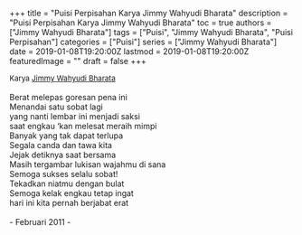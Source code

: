 +++
title = "Puisi Perpisahan Karya Jimmy Wahyudi Bharata"
description = "Puisi Perpisahan Karya Jimmy Wahyudi Bharata"
toc = true
authors = ["Jimmy Wahyudi Bharata"]
tags = ["Puisi", "Jimmy Wahyudi Bharata", "Puisi Perpisahan"]
categories = ["Puisi"]
series = ["Jimmy Wahyudi Bharata"]
date = 2019-01-08T19:20:00Z
lastmod = 2019-01-08T19:20:00Z
featuredImage = ""
draft = false
+++

<div style="text-align: justify;">
<div style="font-size: small;">Karya <a href="/authors/jimmy-wahyudi-bharata/" target="_blank">Jimmy Wahyudi Bharata</a></div><br />
Berat melepas goresan pena ini<br />
Menandai satu sobat lagi<br />
yang nanti lembar ini menjadi saksi<br />
saat engkau ‘kan melesat meraih mimpi<br />
Banyak yang tak dapat terlupa<br />
Segala canda dan tawa kita<br />
Jejak detiknya saat bersama<br />
Masih tergambar lukisan wajahmu di sana<br />
Semoga sukses selalu sobat!<br />
Tekadkan niatmu dengan bulat<br />
Semoga kelak engkau tetap ingat<br />
hari ini kita pernah berjabat erat<br />
<br />
- Februari 2011 -</div>
